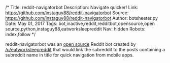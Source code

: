 /*
Title: reddit-navigatorbot
Description: Navigate quicker!
Link: https://github.com/instaguy88/reddit-navigatorbot
Source: https://github.com/instaguy88/reddit-navigatorbot
Author: botsheeter.py
Date: May 01, 2017
Tags: bot,inactive,reddit,redditbot,opensource,open source,python,instaguy88,eatworksleepreddit
Nav: hidden
Robots: index,follow
*/

reddit-navigatorbot was an [open source](https://github.com/instaguy88/reddit-navigatorbot) Reddit bot created by [/u/eatworksleepreddit](https://www.reddit.com/user/eatworksleepreddit) that would link the subreddit to the posts containing a subreddit name in title for quick navigation from mobile apps.
